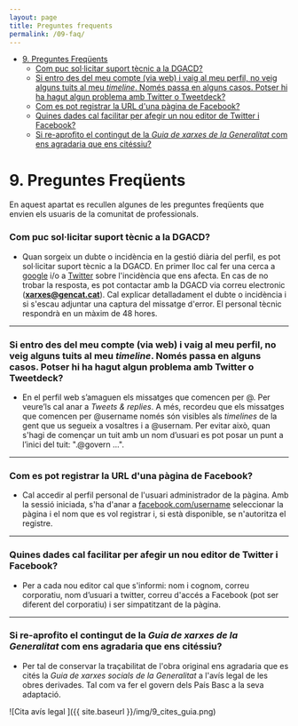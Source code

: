 ```yaml
---
layout: page
title: Preguntes frequents
permalink: /09-faq/
---
```

<!-- MarkdownTOC   -->

- [9. Preguntes Freqüents](#9-preguntes-freqüents)
	- [Com puc sol·licitar suport tècnic a la DGACD?](#com-puc-sol·licitar-suport-tècnic-a-la-dgacd)
	- [Si entro des del meu compte (via web) i vaig al meu perfil, no veig alguns tuits al meu *timeline*. Només passa en alguns casos. Potser hi ha hagut algun problema amb Twitter o Tweetdeck?](#si-entro-des-del-meu-compte-via-web-i-vaig-al-meu-perfil-no-veig-alguns-tuits-al-meu-timeline-només-passa-en-alguns-casos-potser-hi-ha-hagut-algun-problema-amb-twitter-o-tweetdeck)
	- [Com es pot registrar la URL d'una pàgina de Facebook?](#com-es-pot-registrar-la-url-duna-pàgina-de-facebook)
	- [Quines dades cal facilitar per afegir un nou editor de Twitter i Facebook?](#quines-dades-cal-facilitar-per-afegir-un-nou-editor-de-twitter-i-facebook)
	- [Si re-aprofito el contingut de la *Guia de xarxes de la Generalitat* com ens agradaria que ens citéssiu?](#si-re-aprofito-el-contingut-de-la-guia-de-xarxes-de-la-generalitat-com-ens-agradaria-que-ens-citéssiu)

<!-- /MarkdownTOC -->

<a name="9-preguntes-freqüents"></a>
# 9. Preguntes Freqüents

En aquest apartat es recullen algunes de les preguntes freqüents que envien els usuaris de la comunitat de professionals.

<a name="com-puc-sol·licitar-suport-tècnic-a-la-dgacd"></a>
### Com puc sol·licitar suport tècnic a la DGACD?
- Quan sorgeix un dubte o incidència en la gestió diària del perfil, es pot sol·licitar suport tècnic a la DGACD. En primer lloc cal fer una cerca a [google](http://www.google.com) i/o a [Twitter](http://search.twitter.com) sobre l'incidència que ens afecta. En cas de no trobar la resposta, es pot contactar amb la DGACD via correu electronic (**xarxes@gencat.cat**). Cal explicar detalladament el dubte o incidència i si s'escau adjuntar una captura del missatge d'error. El personal tècnic respondrà en un màxim de 48 hores.

---

<a name="si-entro-des-del-meu-compte-via-web-i-vaig-al-meu-perfil-no-veig-alguns-tuits-al-meu-timeline-només-passa-en-alguns-casos-potser-hi-ha-hagut-algun-problema-amb-twitter-o-tweetdeck"></a>
### Si entro des del meu compte (via web) i vaig al meu perfil, no veig alguns tuits al meu *timeline*. Només passa en alguns casos. Potser hi ha hagut algun problema amb Twitter o Tweetdeck?
- En el perfil web s’amaguen els missatges que comencen per @. Per veure’ls cal anar a *Tweets & replies*. A més, recordeu que els missatges que comencen per @username només són visibles als *timelines* de la gent que us segueix a vosaltres i a @usernam. Per evitar això, quan s'hagi de començar un tuit amb un nom d’usuari es pot posar un punt a l’inici del tuit: ".@govern ...".

---

<a name="com-es-pot-registrar-la-url-duna-pàgina-de-facebook"></a>
### Com es pot registrar la URL d'una pàgina de Facebook?
- Cal accedir al perfil personal de l'usuari administrador de la pàgina. Amb la sessió iniciada, s'ha d'anar a [facebook.com/username](https://www.facebook.com/username) seleccionar la pàgina i el nom que es vol registrar i, si està disponible, se n'autoritza el registre.

---

<a name="quines-dades-cal-facilitar-per-afegir-un-nou-editor-de-twitter-i-facebook"></a>
### Quines dades cal facilitar per afegir un nou editor de Twitter i Facebook?
- Per a cada nou editor cal que s'informi: nom i cognom, correu corporatiu, nom d’usuari a twitter, correu d'accés a Facebook (pot ser diferent del corporatiu) i ser simpatitzant de la pàgina.

---

<a name="si-re-aprofito-el-contingut-de-la-guia-de-xarxes-de-la-generalitat-com-ens-agradaria-que-ens-citéssiu"></a>
### Si re-aprofito el contingut de la *Guia de xarxes de la Generalitat* com ens agradaria que ens citéssiu?
- Per tal de conservar la traçabilitat de l'obra original ens agradaria que es cités la *Guia de xarxes socials de la Generalitat* a l'avís legal de les obres derivades. Tal com va fer el govern dels País Basc a la seva adaptació.

![Cita avís legal ]({{ site.baseurl }}/img/9_cites_guia.png)
